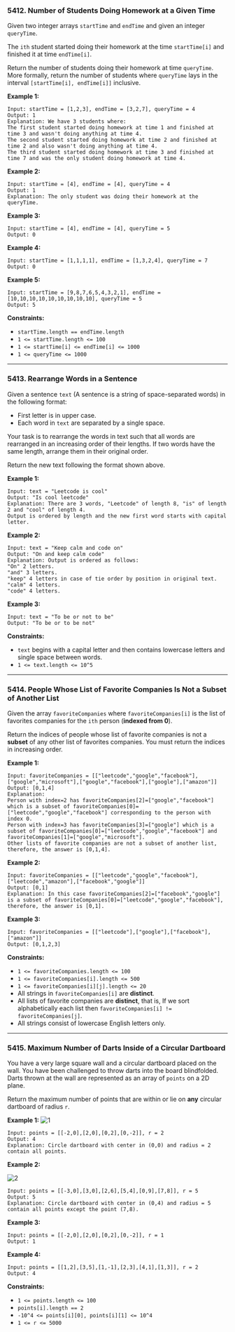 ### 5412. Number of Students Doing Homework at a Given Time

Given two integer arrays `startTime` and `endTime` and given an integer `queryTime`.

The `ith` student started doing their homework at the time `startTime[i]` and finished it at time `endTime[i]`.

Return the number of students doing their homework at time `queryTime`. More formally, return the number of students where `queryTime` lays in the interval `[startTime[i], endTime[i]]` inclusive.

 

**Example 1:**
```
Input: startTime = [1,2,3], endTime = [3,2,7], queryTime = 4
Output: 1
Explanation: We have 3 students where:
The first student started doing homework at time 1 and finished at time 3 and wasn't doing anything at time 4.
The second student started doing homework at time 2 and finished at time 2 and also wasn't doing anything at time 4.
The third student started doing homework at time 3 and finished at time 7 and was the only student doing homework at time 4.
```

**Example 2:**
```
Input: startTime = [4], endTime = [4], queryTime = 4
Output: 1
Explanation: The only student was doing their homework at the queryTime.
```

**Example 3:**
```
Input: startTime = [4], endTime = [4], queryTime = 5
Output: 0
```

**Example 4:**
```
Input: startTime = [1,1,1,1], endTime = [1,3,2,4], queryTime = 7
Output: 0
```

**Example 5:**
```
Input: startTime = [9,8,7,6,5,4,3,2,1], endTime = [10,10,10,10,10,10,10,10,10], queryTime = 5
Output: 5
```

**Constraints:**
* `startTime.length == endTime.length`
* `1 <= startTime.length <= 100`
* `1 <= startTime[i] <= endTime[i] <= 1000`
* `1 <= queryTime <= 1000`


---


### 5413. Rearrange Words in a Sentence
Given a sentence `text` (A sentence is a string of space-separated words) in the following format:
  * First letter is in upper case.
  * Each word in `text` are separated by a single space.

Your task is to rearrange the words in text such that all words are rearranged in an increasing order of their lengths. If two words have the same length, arrange them in their original order.

Return the new text following the format shown above.

 

**Example 1:**
```
Input: text = "Leetcode is cool"
Output: "Is cool leetcode"
Explanation: There are 3 words, "Leetcode" of length 8, "is" of length 2 and "cool" of length 4.
Output is ordered by length and the new first word starts with capital letter.
```

**Example 2:**
```
Input: text = "Keep calm and code on"
Output: "On and keep calm code"
Explanation: Output is ordered as follows:
"On" 2 letters.
"and" 3 letters.
"keep" 4 letters in case of tie order by position in original text.
"calm" 4 letters.
"code" 4 letters.
```

**Example 3:**
```
Input: text = "To be or not to be"
Output: "To be or to be not"
```

**Constraints:**
* `text` begins with a capital letter and then contains lowercase letters and single space between words.
* `1 <= text.length <= 10^5`

---

### 5414. People Whose List of Favorite Companies Is Not a Subset of Another List
Given the array `favoriteCompanies` where `favoriteCompanies[i]` is the list of favorites companies for the `ith` person (**indexed from 0**).

Return the indices of people whose list of favorite companies is not a **subset** of any other list of favorites companies. You must return the indices in increasing order.

 

**Example 1:**
```
Input: favoriteCompanies = [["leetcode","google","facebook"],["google","microsoft"],["google","facebook"],["google"],["amazon"]]
Output: [0,1,4] 
Explanation: 
Person with index=2 has favoriteCompanies[2]=["google","facebook"] which is a subset of favoriteCompanies[0]=["leetcode","google","facebook"] corresponding to the person with index 0. 
Person with index=3 has favoriteCompanies[3]=["google"] which is a subset of favoriteCompanies[0]=["leetcode","google","facebook"] and favoriteCompanies[1]=["google","microsoft"]. 
Other lists of favorite companies are not a subset of another list, therefore, the answer is [0,1,4].
```

**Example 2:**
```
Input: favoriteCompanies = [["leetcode","google","facebook"],["leetcode","amazon"],["facebook","google"]]
Output: [0,1] 
Explanation: In this case favoriteCompanies[2]=["facebook","google"] is a subset of favoriteCompanies[0]=["leetcode","google","facebook"], therefore, the answer is [0,1].
```

**Example 3:**
```
Input: favoriteCompanies = [["leetcode"],["google"],["facebook"],["amazon"]]
Output: [0,1,2,3]
```

**Constraints:**
* `1 <= favoriteCompanies.length <= 100`
* `1 <= favoriteCompanies[i].length <= 500`
* `1 <= favoriteCompanies[i][j].length <= 20`
* All strings in `favoriteCompanies[i]` are **distinct**.
* All lists of favorite companies are **distinct**, that is, If we sort alphabetically each list then `favoriteCompanies[i] != favoriteCompanies[j]`.
* All strings consist of lowercase English letters only.

---

### 5415. Maximum Number of Darts Inside of a Circular Dartboard
You have a very large square wall and a circular dartboard placed on the wall. You have been challenged to throw darts into the board blindfolded. Darts thrown at the wall are represented as an array of `points` on a 2D plane. 

Return the maximum number of points that are within or lie on **any** circular dartboard of radius `r`.

 

**Example 1:**
![1](https://assets.leetcode.com/uploads/2020/04/29/sample_1_1806.png)
```
Input: points = [[-2,0],[2,0],[0,2],[0,-2]], r = 2
Output: 4
Explanation: Circle dartboard with center in (0,0) and radius = 2 contain all points.
```

**Example 2:**

![2](https://assets.leetcode.com/uploads/2020/04/29/sample_2_1806.png)

```
Input: points = [[-3,0],[3,0],[2,6],[5,4],[0,9],[7,8]], r = 5
Output: 5
Explanation: Circle dartboard with center in (0,4) and radius = 5 contain all points except the point (7,8).
```

**Example 3:**
```
Input: points = [[-2,0],[2,0],[0,2],[0,-2]], r = 1
Output: 1
```

**Example 4:**
```
Input: points = [[1,2],[3,5],[1,-1],[2,3],[4,1],[1,3]], r = 2
Output: 4
```

**Constraints:**
* `1 <= points.length <= 100`
* `points[i].length == 2`
* `-10^4 <= points[i][0], points[i][1] <= 10^4`
* `1 <= r <= 5000`
